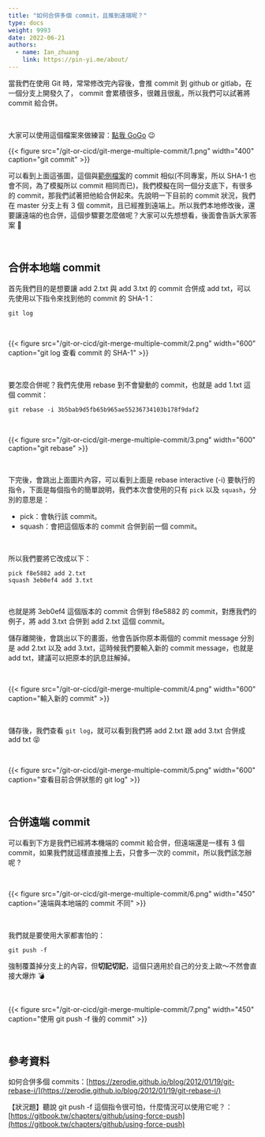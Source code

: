 ```yaml
---
title: "如何合併多個 commit，且推到遠端呢？"
type: docs
weight: 9993
date: 2022-06-21
authors:
  - name: Ian_zhuang
    link: https://pin-yi.me/about/
---
```


當我們在使用 Git 時，常常修改完內容後，會推 commit 到 github or gitlab，在一個分支上開發久了， commit 會累積很多，很雜且很亂，所以我們可以試著將 commit 給合併。

<br>

大家可以使用這個檔案來做練習：[點我 GoGo](https://github.com/880831ian/git-merge-multiple-commit) 😉

{{< figure src="/git-or-cicd/git-merge-multiple-commit/1.png" width="400" caption="git commit" >}}

可以看到上面這張圖，這個與[範例檔案](https://github.com/880831ian/git-merge-multiple-commit)的 commit 相似(不同專案，所以 SHA-1 也會不同，為了模擬所以 commit 相同而已)，我們模擬在同一個分支底下，有很多的 commit，那我們試著把他給合併起來。先說明一下目前的 commit 狀況，我們在 master 分支上有 3 個 commit，且已經推到遠端上。所以我們本地修改後，還要讓遠端的也合併，這個步驟要怎麼做呢？大家可以先想想看，後面會告訴大家答案 🥰

<br>

## 合併本地端 commit

首先我們目的是想要讓 add 2.txt 與 add 3.txt 的 commit 合併成 add txt，可以先使用以下指令來找到他的 commit 的 SHA-1：

```shell
git log
```

<br>

{{< figure src="/git-or-cicd/git-merge-multiple-commit/2.png" width="600" caption="git log 查看 commit 的 SHA-1" >}}

<br>

要怎麼合併呢？我們先使用 rebase 到不會變動的 commit，也就是 add 1.txt 這個 commit：

```shell
git rebase -i 3b5bab9d5fb65b965ae55236734103b178f9daf2
```

<br>

{{< figure src="/git-or-cicd/git-merge-multiple-commit/3.png" width="600" caption="git rebase" >}}

<br>

下完後，會跳出上面圖片內容，可以看到上面是 rebase interactive (-i) 要執行的指令，下面是每個指令的簡單說明，我們本次會使用的只有 `pick` 以及 `squash`，分別的意思是：

- pick：會執行該 commit。
- squash：會把這個版本的 commit 合併到前一個 commit。

<br>

所以我們要將它改成以下：

```shell
pick f8e5882 add 2.txt
squash 3eb0ef4 add 3.txt
```

<br>

也就是將 3eb0ef4 這個版本的 commit 合併到 f8e5882 的 commit，對應我們的例子，將 add 3.txt 合併到 add 2.txt 這個 commit。

儲存離開後，會跳出以下的畫面，他會告訴你原本兩個的 commit message 分別是 add 2.txt 以及 add 3.txt，這時候我們要輸入新的 commit message，也就是 add txt，建議可以把原本的訊息註解掉。

<br>

{{< figure src="/git-or-cicd/git-merge-multiple-commit/4.png" width="600" caption="輸入新的 commit" >}}

<br>

儲存後，我們查看 `git log`，就可以看到我們將 add 2.txt 跟 add 3.txt 合併成 add txt 😝

<br>

{{< figure src="/git-or-cicd/git-merge-multiple-commit/5.png" width="600" caption="查看目前合併狀態的 git log" >}}

<br>

## 合併遠端 commit

可以看到下方是我們已經將本機端的 commit 給合併，但遠端還是一樣有 3 個 commit，如果我們就這樣直接推上去，只會多一次的 commit，所以我們該怎辦呢 ?

<br>

{{< figure src="/git-or-cicd/git-merge-multiple-commit/6.png" width="450" caption="遠端與本地端的 commit 不同" >}}

<br>

我們就是要使用大家都害怕的：

```shell
git push -f
```

強制覆蓋掉分支上的內容，但**切記切記**，這個只適用於自己的分支上歐～不然會直接大爆炸 💣

<br>

{{< figure src="/git-or-cicd/git-merge-multiple-commit/7.png" width="450" caption="使用 git push -f 後的 commit" >}}

<br>

## 參考資料

如何合併多個 commits：[https://zerodie.github.io/blog/2012/01/19/git-rebase-i/](https://zerodie.github.io/blog/2012/01/19/git-rebase-i/)

【狀況題】聽說 git push -f 這個指令很可怕，什麼情況可以使用它呢？：[https://gitbook.tw/chapters/github/using-force-push](https://gitbook.tw/chapters/github/using-force-push)
